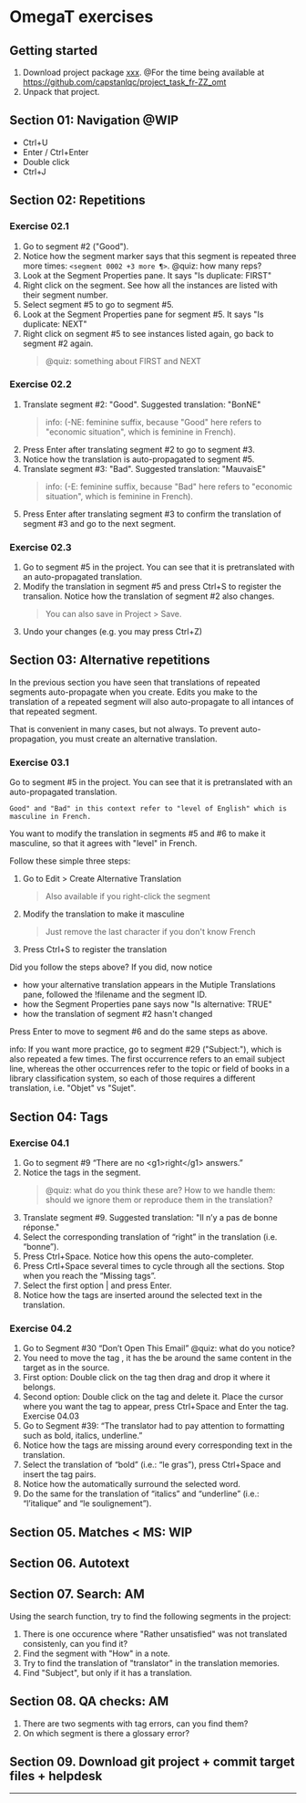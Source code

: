 # OmegaT exercises

## Getting started

1. Download project package [xxx](XXX). @For the time being available at https://github.com/capstanlqc/project_task_fr-ZZ_omt
2. Unpack that project.

## Section 01: Navigation @WIP

- Ctrl+U
- Enter / Ctrl+Enter
- Double click
- Ctrl+J

## Section 02: Repetitions

### Exercise 02.1

1. Go to segment #2 ("Good"). 
2. Notice how the segment marker says that this segment is repeated three more times: `<segment 0002 +3 more ¶>`. @quiz: how many reps?
3. Look at the Segment Properties pane. It says "Is duplicate: FIRST"
4. Right click on the segment. See how all the instances are listed with their segment number. 
5. Select segment #5 to go to segment #5.
6. Look at the Segment Properties pane for segment #5. It says "Is duplicate: NEXT"
7. Right click on segment #5 to see instances listed again, go back to segment #2 again.
    > @quiz: something about FIRST and NEXT

### Exercise 02.2

1. Translate segment #2: "Good". Suggested translation: "BonNE" 
    > info: (-NE: feminine suffix, because "Good" here refers to "economic situation", which is feminine in French).
2. Press Enter after translating segment #2 to go to segment #3.
3. Notice how the translation is auto-propagated to segment #5.
4. Translate segment #3: "Bad". Suggested translation: "MauvaisE"
    > info: (-E: feminine suffix, because "Bad" here refers to "economic situation", which is feminine in French).
5. Press Enter after translating segment #3 to confirm the translation of segment #3 and go to the next segment.

### Exercise 02.3

1. Go to segment #5 in the project. You can see that it is pretranslated with an auto-propagated translation.
2. Modify the translation in segment #5 and press Ctrl+S to register the transalion. Notice how the translation of segment #2 also changes.
    > You can also save in Project > Save.
3. Undo your changes (e.g. you may press Ctrl+Z)

## Section 03: Alternative repetitions

In the previous section you have seen that translations of repeated segments auto-propagate when you create. Edits you make to the translation of a repeated segment will also auto-propagate to all intances of that repeated segment.

That is convenient in many cases, but not always. To prevent auto-propagation, you must create an alternative translation.

### Exercise 03.1

Go to segment #5 in the project. You can see that it is pretranslated with an auto-propagated translation.

    Good" and "Bad" in this context refer to "level of English" which is masculine in French.

You want to modify the translation in segments #5 and #6 to make it masculine, so that it agrees with "level" in French. 

Follow these simple three steps:

1. Go to Edit > Create Alternative Translation
    > Also available if you right-click the segment
2. Modify the translation to make it masculine
    > Just remove the last character if you don't know French
3. Press Ctrl+S to register the translation

Did you follow the steps above? If you did, now notice

* how your alternative translation appears in the Mutiple Translations pane, followed the !filename and the segment ID.
* how the Segment Properties pane says now "Is alternative: TRUE"
* how the translation of segment #2 hasn't changed

Press Enter to move to segment #6 and do the same steps as above.

info: If you want more practice, go to segment #29 ("Subject:"), which is also repeated a few times. The first occurrence refers to an email subject line, whereas the other occurrences refer to the topic or field of books in a library classification system, so each of those requires a different translation, i.e. "Objet" vs "Sujet".



## Section 04: Tags

### Exercise 04.1

1. Go to segment #9 “There are no &lt;g1&gt;right&lt;/g1&gt; answers.” <!-- segment should be untranslated -->
2. Notice the tags in the segment.
    > @quiz: what do you think these are? How to we handle them: should we ignore them or reproduce them in the translation?
3. Translate segment #9. Suggested translation: "Il n’y a pas de bonne réponse."
4. Select the corresponding translation of “right” in the translation (i.e. “bonne”).
5. Press Ctrl+Space. Notice how this opens the auto-completer.
6. Press Crtl+Space several times to cycle through all the sections. Stop when you reach the “Missing tags”.
7. Select the first option <g1>|</g1> and press Enter.
8. Notice how the tags are inserted around the selected text in the translation.

### Exercise 04.2

1. Go to Segment #30 “<g1>Don’t Open This Email</g1>” 
@quiz: what do you notice?
2. You need to move the tag <g1>, it has the be around the same content in the target as in the source. 
3. First option: Double click on the tag <g1> then drag and drop it where it belongs. 
4. Second option: Double click on the tag <g1> and delete it. Place the cursor where you want the tag to appear, press Ctrl+Space and Enter the tag.
Exercise 04.03
1. Go to Segment #39: “The translator had to pay attention to formatting such as <g1>bold</g1>, <g2>italics</g2>, <g3>underline</g3>.”
2. Notice how the tags are missing around every corresponding text in the translation. 
3. Select the translation of “bold” (i.e.: “le gras”), press Ctrl+Space and insert the tag pairs. 
4. Notice how the automatically surround the selected word. 
5. Do the same for the translation of “italics” and “underline” (i.e.: “l’italique” and “le soulignement”). 

## Section 05. Matches < MS: WIP
## Section 06. Autotext
## Section 07. Search: AM

Using the search function, try to find the following segments in the project:

1. There is one occurence where "Rather unsatisfied" was not translated consistenly, can you find it?
2. Find the segment with "How" in a note.
3. Try to find the translation of "translator" in the translation memories.
4. Find "Subject", but only if it has a translation.

## Section 08. QA checks: AM

1. There are two segments with tag errors, can you find them?
2. On which segment is there a glossary error?


## Section 09. Download git project + commit target files + helpdesk

---


